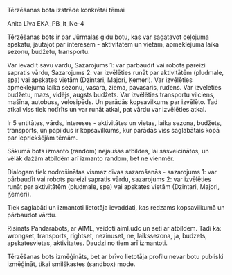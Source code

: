 Tērzēšanas bota izstrāde konkrētai tēmai

Anita Līva EKA_PB_It_Ne-4

Tērzēšanas bots ir par Jūrmalas gidu botu, kas var sagatavot ceļojuma apskatu, jautājot par interesēm - aktivitātēm un vietām, apmeklējuma laika sezonu, budžetu, transportu.

Var ievadīt savu vārdu,
Sazarojums 1: var pārbaudīt vai robots pareizi sapratis vārdu,
Sazarojums 2: var izvēlēties runāt par aktivitātēm (pludmale, spa) vai apskates vietām (Dzintari, Majori, Ķemeri).
Var izvēlēties apmeklējuma laika sezonu, vasara, ziema, pavasaris, rudens.
Var izvēlēties budžetu, mazs, vidējs, augsts budžets.
Var izvēlēties transportu vilciens, mašīna, autobuss, velosipēds.
Un parādās kopsavilkums par izvēlēto.
Tad atkal viss tiek notīrīts un var runāt atkal, pat vārdu var izvēlēties atkal.

Ir 5 entitātes, vārds, intereses - aktivitātes un vietas, laika sezona, budžets, transports, un papildus ir kopsavilkums, kur parādās viss saglabātais kopā par iepriekšējām tēmām.

Sākumā bots izmanto  (random) nejaušas atbildes, lai sasveicinātos, un vēlāk dažām atbildēm arī izmanto random, bet ne vienmēr.

Dialogam tiek nodrošinātas vismaz divas sazarošanās - sazarojums 1: var pārbaudīt vai robots pareizi sapratis vārdu, sazarojums 2: var izvēlēties runāt par aktivitātēm (pludmale, spa) vai apskates vietām (Dzintari, Majori, Ķemeri).

Tiek saglabāti un izmantoti lietotāja ievaddati, kas redzams kopsavilkumā un pārbaudot vārdu.

Risināts Pandarabots, ar AIML, veidoti aiml.udc un seti ar atbildēm. 
Tādi kā: wrongset, transports, rightset, nezinuset, ne, laikssezona, ja, budzets, apskatesvietas, aktivitates. Daudzi no tiem arī izmantoti.

Tērzēšanas bots izmēģināts, bet ar brīvo lietotāja profilu nevar botu publiski izmēģināt, tikai smilškastes (sandbox) mode.

